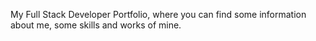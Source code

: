 My Full Stack Developer Portfolio, where you can find some information about me, some skills and works of mine.
